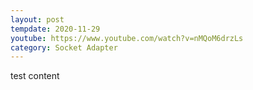 ```yaml
---
layout: post
tempdate: 2020-11-29
youtube: https://www.youtube.com/watch?v=nMQoM6drzLs
category: Socket Adapter
---
```

test content
